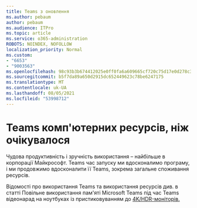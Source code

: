 ```yaml
---
title: Teams з оновлення
ms.author: pebaum
author: pebaum
ms.audience: ITPro
ms.topic: article
ms.service: o365-administration
ROBOTS: NOINDEX, NOFOLLOW
localization_priority: Normal
ms.custom:
- "6653"
- "9003563"
ms.openlocfilehash: 98c93b3b674412025e0ff0fa6a609665cf720c75d17e0d278c3abe123d5ec01c
ms.sourcegitcommit: b5f7da89a650d2915dc652449623c78be6247175
ms.translationtype: MT
ms.contentlocale: uk-UA
ms.lasthandoff: 08/05/2021
ms.locfileid: "53998712"
---
```

# <a name="teams-is-using-more-computer-resources-than-expected"></a>Teams комп'ютерних ресурсів, ніж очікувалося

Чудова продуктивність і зручність використання – найбільше в корпорації Майкрософт. Teams час запуску ми вдосконалимо програму, і ми продовжимо вдосконалити її Teams, зокрема загальне споживання ресурсів.  

Відомості про використання Teams та використання [](https://docs.microsoft.com/microsoftteams/teams-memory-usage-perf) ресурсів див. в статті Повільне використання пам'яті Microsoft Teams під час Teams відеонарад на ноутбуках із пристиковуванням до [4K/HDR-моніторів.](https://docs.microsoft.com/MicrosoftTeams/troubleshoot/known-issues/teams-slow-video-meetings-laptops-4k)
